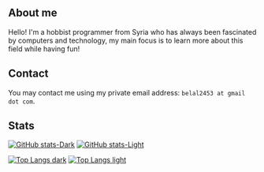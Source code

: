 ## About me

Hello! I'm a hobbist programmer from Syria who has always been fascinated by computers and technology, my main focus is to learn more about this field while having fun!

## Contact

You may contact me using my private email address: `belal2453 at gmail dot com`.

## Stats

[![GitHub stats-Dark](https://github-readme-stats-seven-psi-12.vercel.app/api?username=bilal2453&count_private=true&show_icons=true&border_radius=8&theme=shades-of-purple#gh-dark-mode-only)](https://github.com/Bilal2453#gh-dark-mode-only)
[![GitHub stats-Light](https://github-readme-stats-seven-psi-12.vercel.app/api?username=bilal2453&count_private=true&show_icons=true&border_radius=8&theme=solarized-light#gh-light-mode-only)](https://github.com/Bilal2453#gh-light-mode-only)

[![Top Langs dark](https://github-readme-stats-seven-psi-12.vercel.app/api/top-langs/?username=bilal2453&theme=shades-of-purple&border_radius=8&layout=pie&exclude_repo=test-github-actions)](https://github.com/bilal2453#gh-dark-mode-only)
[![Top Langs light](https://github-readme-stats-seven-psi-12.vercel.app/api/top-langs/?username=bilal2453&theme=solarized-light&border_radius=8&layout=pie&exclude_repo=test-github-actions)](https://github.com/bilal2453#gh-light-mode-only)

